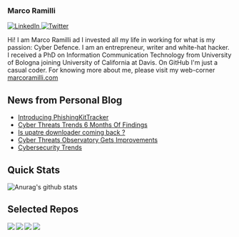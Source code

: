 ### Marco Ramilli

<p align="left">
 <a href="https://www.linkedin.com/in/marcoramilli/" target="_blank">
    <img src="https://img.shields.io/badge/LinkedIn-%230077B5.svg?&style=flat-square&logo=linkedin&logoColor=white&color=071A2C" alt="LinkedIn">
 <a href="https://twitter.com/Marco_Ramilli/" target="_blank">
    <img src="https://img.shields.io/badge/Twitter-%231877F2.svg?&style=flat-square&logo=twitter&logoColor=white&color=071A2C" alt="Twitter">
  </a>
</p>

Hi! I am Marco Ramilli ad I invested all my life in working for what is my passion: Cyber Defence. I am an entrepreneur, writer and white-hat hacker. I received a PhD on Information Communication Technology from University of Bologna joining University of California at Davis. On GitHub I'm just a casual coder. For knowing more about me, please visit my web-corner [marcoramilli.com](https://marcoramilli.com) 

## News from Personal Blog
<!--START_SECTION:feed-->
* [Introducing PhishingKitTracker](https:&#x2F;&#x2F;marcoramilli.com&#x2F;2020&#x2F;07&#x2F;16&#x2F;introducing-phishingkittracker&#x2F;)
* [Cyber Threats Trends 6 Months Of Findings](https:&#x2F;&#x2F;marcoramilli.com&#x2F;2020&#x2F;07&#x2F;06&#x2F;cyber-threats-trends-6-months-of-findings&#x2F;)
* [Is upatre downloader coming back ?](https:&#x2F;&#x2F;marcoramilli.com&#x2F;2020&#x2F;06&#x2F;24&#x2F;is-upatre-downloader-coming-back&#x2F;)
* [Cyber Threats Observatory Gets Improvements](https:&#x2F;&#x2F;marcoramilli.com&#x2F;2020&#x2F;05&#x2F;03&#x2F;cyber-threats-observatory-gets-improvements&#x2F;)
* [Cybersecurity Trends](https:&#x2F;&#x2F;marcoramilli.com&#x2F;2020&#x2F;04&#x2F;13&#x2F;cybersecurity-trends&#x2F;)
<!--END_SECTION:feed-->

## Quick Stats
![Anurag's github stats](https://github-readme-stats.vercel.app/api?username=marcoramilli&show_icons=true&hide_border=true&hide=contribs,prs])

## Selected Repos
<a href="https://github.com/marcoramilli/MalwareTrainingSets">
  <img align="left" src="https://github-readme-stats.vercel.app/api/pin/?username=marcoramilli&repo=MalwareTrainingSets" />
</a>
<a href="https://github.com/marcoramilli/PhishingKitTracker">
  <img align="left" src="https://github-readme-stats.vercel.app/api/pin/?username=marcoramilli&repo=PhishingKitTracker" />
</a>
<a href="https://github.com/marcoramilli/malcontrol">
  <img align="left" src="https://github-readme-stats.vercel.app/api/pin/?username=marcoramilli&repo=malcontrol" />
</a>
<a href="https://github.com/marcoramilli/APT34">
  <img align="left" src="https://github-readme-stats.vercel.app/api/pin/?username=marcoramilli&repo=APT34" />
</a>
